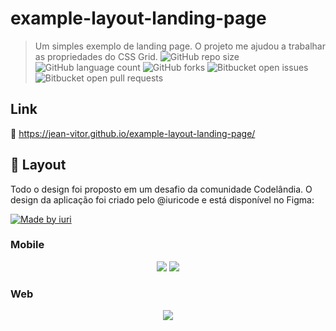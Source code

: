 # example-layout-landing-page
> Um simples exemplo de landing page. O projeto me ajudou a trabalhar as propriedades do CSS Grid.
![GitHub repo size](https://img.shields.io/github/repo-size/jean-vitor/example-layout-landing-page?style=for-the-badge)
![GitHub language count](https://img.shields.io/github/languages/count/jean-vitor/example-layout-landing-page?style=for-the-badge)
![GitHub forks](https://img.shields.io/github/forks/jean-vitor/example-layout-landing-page?style=for-the-badge)
![Bitbucket open issues](https://img.shields.io/bitbucket/issues/jean-vitor/example-layout-landing-page?style=for-the-badge)
![Bitbucket open pull requests](https://img.shields.io/bitbucket/pr-raw/jean-vitor/example-layout-landing-page?style=for-the-badge)

## Link

🔗 https://jean-vitor.github.io/example-layout-landing-page/

## 🎨 Layout

Todo o design foi proposto em um desafio da comunidade Codelândia. O design da aplicação foi criado pelo @iuricode e está disponível no Figma:

<a href="https://www.figma.com/file/Yb9IBH56g7T1hdIyZ3BMNO/Desafios---Codel%C3%A2ndia?node-id=1883%3A2">
  <img alt="Made by iuri" src="https://img.shields.io/badge/Acessar%20Layout%20-Figma-%2304D361">
</a>


### Mobile

<p align="center">
  <img src="https://imgur.com/jzmIQa6"/>
  <img src="https://imgur.com/X70uAwF"/>
</p>


### Web

<p align="center">
  <img src="https://imgur.com/GR5byMT"/>
</p>
